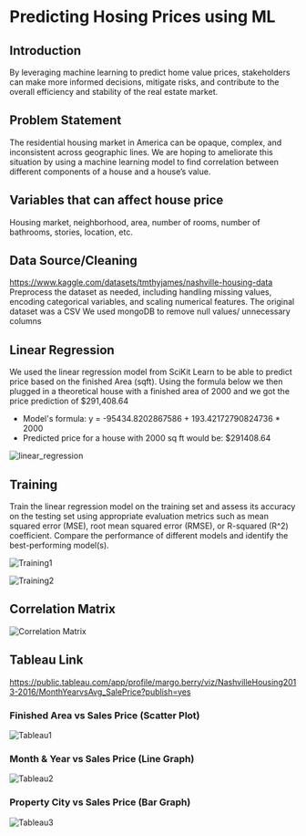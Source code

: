 # Predicting Hosing Prices using ML

## Introduction
By leveraging machine learning to predict home value prices, stakeholders can make more informed decisions, mitigate risks, and contribute to the overall efficiency and stability of the real estate market.

## Problem Statement
The residential housing market in America can be opaque, complex, and inconsistent across geographic lines. We are hoping to ameliorate this situation by using a machine learning model to find correlation between different components of a house and a house’s value. 

## Variables that can affect house price
Housing market, neighborhood, area, number of rooms, number of bathrooms, stories, location, etc.

## Data Source/Cleaning
https://www.kaggle.com/datasets/tmthyjames/nashville-housing-data
Preprocess the dataset as needed, including handling missing values, encoding categorical variables, and scaling numerical features.
The original dataset was a CSV 
We used mongoDB to remove null values/ unnecessary columns

## Linear Regression
We used the linear regression model from SciKit Learn to be able to predict price based on the finished Area (sqft). 
Using the formula below we then plugged in a theoretical house with a finished area of 2000 and we got the price prediction of $291,408.64
- Model's formula: y = -95434.8202867586 + 193.42172790824736 * 2000
- Predicted price for a house with 2000 sq ft would be: $291408.64

![linear_regression](https://github.com/margoberry17/Predicting-Hosing-Prices-using-ML/assets/136475202/fc52b43e-93eb-4d91-b06a-fd78f9174f62)

## Training
Train the linear regression model on the training set and assess its accuracy on the testing set using appropriate evaluation metrics such as mean squared error (MSE), root mean squared error (RMSE), or R-squared (R^2) coefficient.
Compare the performance of different models and identify the best-performing model(s).

![Training1](https://github.com/margoberry17/Predicting-Hosing-Prices-using-ML/assets/136475202/378bf5da-34ad-43cb-8d3d-1e9e26e425c2)


![Training2](https://github.com/margoberry17/Predicting-Hosing-Prices-using-ML/assets/136475202/687f6b7c-70cb-498b-880a-d03e223f158c)

## Correlation Matrix
![Correlation Matrix](https://github.com/margoberry17/Predicting-Hosing-Prices-using-ML/assets/136475202/bbb881a6-0cc7-458a-8c26-adbaadfe2619)


## Tableau Link
https://public.tableau.com/app/profile/margo.berry/viz/NashvilleHousing2013-2016/MonthYearvsAvg_SalePrice?publish=yes

### Finished Area vs Sales Price (Scatter Plot)
![Tableau1](https://github.com/margoberry17/Predicting-Hosing-Prices-using-ML/assets/136475202/45d8941b-c83b-40f4-b977-6e7d5bc8e4c8)

### Month & Year vs Sales Price (Line Graph)
![Tableau2](https://github.com/margoberry17/Predicting-Hosing-Prices-using-ML/assets/136475202/153215b6-4b3f-4b07-a39a-c30e5e216a32)

### Property City vs Sales Price (Bar Graph)
![Tableau3](https://github.com/margoberry17/Predicting-Hosing-Prices-using-ML/assets/136475202/c28a2407-167c-454e-966a-2b0232b141f1)


